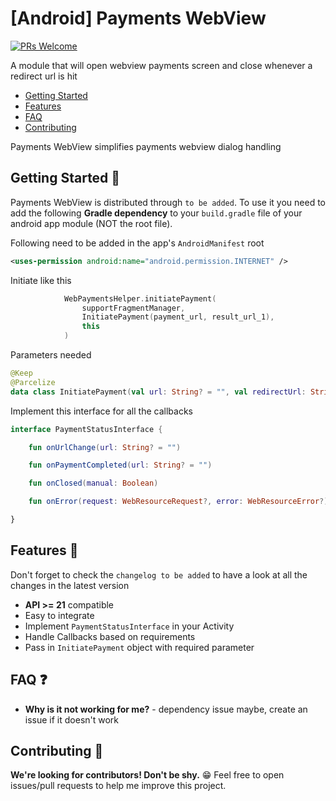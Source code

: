 # [Android] Payments WebView

[![PRs Welcome](https://img.shields.io/badge/PRs-welcome-orange.svg)](http://makeapullrequest.com)

A module that will open webview payments screen and close whenever a redirect url is hit

* [Getting Started](#getting-started-)
* [Features](#features-)
* [FAQ](#faq-)
* [Contributing](#contributing-)

Payments WebView simplifies payments webview dialog handling

## Getting Started 👣

Payments WebView is distributed through `to be added`. To use it you need to add the following **Gradle dependency** to your `build.gradle` file of your android app module (NOT the root file).

Following need to be added in the app's `AndroidManifest` root

```xml
<uses-permission android:name="android.permission.INTERNET" />

```

Initiate like this

```kotlin
            WebPaymentsHelper.initiatePayment(
                supportFragmentManager,
                InitiatePayment(payment_url, result_url_1),
                this
            )
```

Parameters needed

```kotlin
@Keep
@Parcelize
data class InitiatePayment(val url: String? = "", val redirectUrl: String? = "") : Parcelable
```

Implement this interface for all the callbacks

```kotlin
interface PaymentStatusInterface {

    fun onUrlChange(url: String? = "")

    fun onPaymentCompleted(url: String? = "")

    fun onClosed(manual: Boolean)

    fun onError(request: WebResourceRequest?, error: WebResourceError?)

}
```

## Features 🧰

Don't forget to check the `changelog to be added` to have a look at all the changes in the latest version

* **API >= 21** compatible
* Easy to integrate
* Implement `PaymentStatusInterface` in your Activity
* Handle Callbacks based on requirements
* Pass in `InitiatePayment` object with required parameter

## FAQ ❓

* **Why is it not working for me?** - dependency issue maybe, create an issue if it doesn't work

## Contributing 🤝

**We're looking for contributors! Don't be shy.** 😁 Feel free to open issues/pull requests to help me improve this project.
